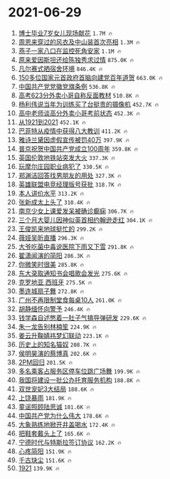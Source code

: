 # 2021-06-29

1. [博士毕业7岁女儿现场献花](https://s.weibo.com/weibo?q=%23%E5%8D%9A%E5%A3%AB%E6%AF%95%E4%B8%9A7%E5%B2%81%E5%A5%B3%E5%84%BF%E7%8E%B0%E5%9C%BA%E7%8C%AE%E8%8A%B1%23&Refer=top) `1.7M 🔥`
1. [周恩来穿过的风衣及中山装首次亮相](https://s.weibo.com/weibo?q=%23%E5%91%A8%E6%81%A9%E6%9D%A5%E7%A9%BF%E8%BF%87%E7%9A%84%E9%A3%8E%E8%A1%A3%E5%8F%8A%E4%B8%AD%E5%B1%B1%E8%A3%85%E9%A6%96%E6%AC%A1%E4%BA%AE%E7%9B%B8%23&Refer=top) `1.3M 🔥`
1. [燕子一家八口在监控死角安家](https://s.weibo.com/weibo?q=%23%E7%87%95%E5%AD%90%E4%B8%80%E5%AE%B6%E5%85%AB%E5%8F%A3%E5%9C%A8%E7%9B%91%E6%8E%A7%E6%AD%BB%E8%A7%92%E5%AE%89%E5%AE%B6%23&Refer=top) `1.1M 🔥`
1. [原来爱因斯坦还给陈独秀求过情](https://s.weibo.com/weibo?q=%23%E5%8E%9F%E6%9D%A5%E7%88%B1%E5%9B%A0%E6%96%AF%E5%9D%A6%E8%BF%98%E7%BB%99%E9%99%88%E7%8B%AC%E7%A7%80%E6%B1%82%E8%BF%87%E6%83%85%23&Refer=top) `875.0K 🔥`
1. [凡尔赛式晒宿舍环境](https://s.weibo.com/weibo?q=%23%E5%87%A1%E5%B0%94%E8%B5%9B%E5%BC%8F%E6%99%92%E5%AE%BF%E8%88%8D%E7%8E%AF%E5%A2%83%23&Refer=top) `846.4K 🔥`
1. [150多位国家元首政府首脑向建党百年道贺](https://s.weibo.com/weibo?q=%23150%E5%A4%9A%E4%BD%8D%E5%9B%BD%E5%AE%B6%E5%85%83%E9%A6%96%E6%94%BF%E5%BA%9C%E9%A6%96%E8%84%91%E5%90%91%E5%BB%BA%E5%85%9A%E7%99%BE%E5%B9%B4%E9%81%93%E8%B4%BA%23&Refer=top) `663.0K 🔥`
1. [中国共产党党徽党旗条例](https://s.weibo.com/weibo?q=%E4%B8%AD%E5%9B%BD%E5%85%B1%E4%BA%A7%E5%85%9A%E5%85%9A%E5%BE%BD%E5%85%9A%E6%97%97%E6%9D%A1%E4%BE%8B&Refer=top) `536.8K 🔥`
1. [高考623分外卖小哥自称反面教材](https://s.weibo.com/weibo?q=%23%E9%AB%98%E8%80%83623%E5%88%86%E5%A4%96%E5%8D%96%E5%B0%8F%E5%93%A5%E8%87%AA%E7%A7%B0%E5%8F%8D%E9%9D%A2%E6%95%99%E6%9D%90%23&Refer=top) `510.8K 🔥`
1. [杨利伟说当年为训练买了台挺贵的摄像机](https://s.weibo.com/weibo?q=%23%E6%9D%A8%E5%88%A9%E4%BC%9F%E8%AF%B4%E5%BD%93%E5%B9%B4%E4%B8%BA%E8%AE%AD%E7%BB%83%E4%B9%B0%E4%BA%86%E5%8F%B0%E6%8C%BA%E8%B4%B5%E7%9A%84%E6%91%84%E5%83%8F%E6%9C%BA%23&Refer=top) `452.7K 🔥`
1. [高中老师谈高分外卖小哥考前状态](https://s.weibo.com/weibo?q=%23%E9%AB%98%E4%B8%AD%E8%80%81%E5%B8%88%E8%B0%88%E9%AB%98%E5%88%86%E5%A4%96%E5%8D%96%E5%B0%8F%E5%93%A5%E8%80%83%E5%89%8D%E7%8A%B6%E6%80%81%23&Refer=top) `452.3K 🔥`
1. [从1921到2021](https://s.weibo.com/weibo?q=%23%E4%BB%8E1921%E5%88%B02021%23&Refer=top) `452.1K 🔥`
1. [巴菲特从疫情中获得八大教训](https://s.weibo.com/weibo?q=%23%E5%B7%B4%E8%8F%B2%E7%89%B9%E4%BB%8E%E7%96%AB%E6%83%85%E4%B8%AD%E8%8E%B7%E5%BE%97%E5%85%AB%E5%A4%A7%E6%95%99%E8%AE%AD%23&Refer=top) `411.2K 🔥`
1. [雅诗兰黛因虚假宣传被罚40万](https://s.weibo.com/weibo?q=%23%E9%9B%85%E8%AF%97%E5%85%B0%E9%BB%9B%E5%9B%A0%E8%99%9A%E5%81%87%E5%AE%A3%E4%BC%A0%E8%A2%AB%E7%BD%9A40%E4%B8%87%23&Refer=top) `397.9K 🔥`
1. [普京祝贺中国共产党成立100周年](https://s.weibo.com/weibo?q=%23%E6%99%AE%E4%BA%AC%E7%A5%9D%E8%B4%BA%E4%B8%AD%E5%9B%BD%E5%85%B1%E4%BA%A7%E5%85%9A%E6%88%90%E7%AB%8B100%E5%91%A8%E5%B9%B4%23&Refer=top) `359.8K 🔥`
1. [英国伦敦地铁站突发大火](https://s.weibo.com/weibo?q=%23%E8%8B%B1%E5%9B%BD%E4%BC%A6%E6%95%A6%E5%9C%B0%E9%93%81%E7%AB%99%E7%AA%81%E5%8F%91%E5%A4%A7%E7%81%AB%23&Refer=top) `337.3K 🔥`
1. [玩摩尔庄园职业病犯了](https://s.weibo.com/weibo?q=%23%E7%8E%A9%E6%91%A9%E5%B0%94%E5%BA%84%E5%9B%AD%E8%81%8C%E4%B8%9A%E7%97%85%E7%8A%AF%E4%BA%86%23&Refer=top) `330.5K 🔥`
1. [郑渊洁回答找男朋友的用处](https://s.weibo.com/weibo?q=%23%E9%83%91%E6%B8%8A%E6%B4%81%E5%9B%9E%E7%AD%94%E6%89%BE%E7%94%B7%E6%9C%8B%E5%8F%8B%E7%9A%84%E7%94%A8%E5%A4%84%23&Refer=top) `327.3K 🔥`
1. [英雄联盟电竞经理版号获批](https://s.weibo.com/weibo?q=%23%E8%8B%B1%E9%9B%84%E8%81%94%E7%9B%9F%E7%94%B5%E7%AB%9E%E7%BB%8F%E7%90%86%E7%89%88%E5%8F%B7%E8%8E%B7%E6%89%B9%23&Refer=top) `318.7K 🔥`
1. [本人讲价水平](https://s.weibo.com/weibo?q=%23%E6%9C%AC%E4%BA%BA%E8%AE%B2%E4%BB%B7%E6%B0%B4%E5%B9%B3%23&Refer=top) `313.2K 🔥`
1. [张新成太上头了](https://s.weibo.com/weibo?q=%23%E5%BC%A0%E6%96%B0%E6%88%90%E5%A4%AA%E4%B8%8A%E5%A4%B4%E4%BA%86%23&Refer=top) `310.4K 🔥`
1. [南京少女上课爱发呆被确诊癫痫](https://s.weibo.com/weibo?q=%23%E5%8D%97%E4%BA%AC%E5%B0%91%E5%A5%B3%E4%B8%8A%E8%AF%BE%E7%88%B1%E5%8F%91%E5%91%86%E8%A2%AB%E7%A1%AE%E8%AF%8A%E7%99%AB%E7%97%AB%23&Refer=top) `306.7K 🔥`
1. [三个月大婴儿因神似英首相约翰逊走红](https://s.weibo.com/weibo?q=%23%E4%B8%89%E4%B8%AA%E6%9C%88%E5%A4%A7%E5%A9%B4%E5%84%BF%E5%9B%A0%E7%A5%9E%E4%BC%BC%E8%8B%B1%E9%A6%96%E7%9B%B8%E7%BA%A6%E7%BF%B0%E9%80%8A%E8%B5%B0%E7%BA%A2%23&Refer=top) `304.1K 🔥`
1. [王俊凯来地球挺忙的](https://s.weibo.com/weibo?q=%23%E7%8E%8B%E4%BF%8A%E5%87%AF%E6%9D%A5%E5%9C%B0%E7%90%83%E6%8C%BA%E5%BF%99%E7%9A%84%23&Refer=top) `299.2K 🔥`
1. [薇娅吴昕直播](https://s.weibo.com/weibo?q=%23%E8%96%87%E5%A8%85%E5%90%B4%E6%98%95%E7%9B%B4%E6%92%AD%23&Refer=top) `296.3K 🔥`
1. [大爷吃菌中毒说医院下雨又下雪](https://s.weibo.com/weibo?q=%23%E5%A4%A7%E7%88%B7%E5%90%83%E8%8F%8C%E4%B8%AD%E6%AF%92%E8%AF%B4%E5%8C%BB%E9%99%A2%E4%B8%8B%E9%9B%A8%E5%8F%88%E4%B8%8B%E9%9B%AA%23&Refer=top) `291.8K 🔥`
1. [翟潇闻演的简阳](https://s.weibo.com/weibo?q=%23%E7%BF%9F%E6%BD%87%E9%97%BB%E6%BC%94%E7%9A%84%E7%AE%80%E9%98%B3%23&Refer=top) `286.3K 🔥`
1. [你微笑时很美](https://s.weibo.com/weibo?q=%E4%BD%A0%E5%BE%AE%E7%AC%91%E6%97%B6%E5%BE%88%E7%BE%8E&Refer=top) `285.8K 🔥`
1. [东大录取通知书会唱歌会发光](https://s.weibo.com/weibo?q=%23%E4%B8%9C%E5%A4%A7%E5%BD%95%E5%8F%96%E9%80%9A%E7%9F%A5%E4%B9%A6%E4%BC%9A%E5%94%B1%E6%AD%8C%E4%BC%9A%E5%8F%91%E5%85%89%23&Refer=top) `275.6K 🔥`
1. [克罗地亚 西班牙](https://s.weibo.com/weibo?q=%E5%85%8B%E7%BD%97%E5%9C%B0%E4%BA%9A%20%E8%A5%BF%E7%8F%AD%E7%89%99&Refer=top) `275.5K 🔥`
1. [墨连城扇子舞](https://s.weibo.com/weibo?q=%23%E5%A2%A8%E8%BF%9E%E5%9F%8E%E6%89%87%E5%AD%90%E8%88%9E%23&Refer=top) `272.8K 🔥`
1. [广州不再限制堂食每桌10人](https://s.weibo.com/weibo?q=%23%E5%B9%BF%E5%B7%9E%E4%B8%8D%E5%86%8D%E9%99%90%E5%88%B6%E5%A0%82%E9%A3%9F%E6%AF%8F%E6%A1%8C10%E4%BA%BA%23&Refer=top) `261.0K 🔥`
1. [胡静缅怀向警予](https://s.weibo.com/weibo?q=%23%E8%83%A1%E9%9D%99%E7%BC%85%E6%80%80%E5%90%91%E8%AD%A6%E4%BA%88%23&Refer=top) `246.4K 🔥`
1. [钱学森自述憋着一肚子气搞导弹研发](https://s.weibo.com/weibo?q=%23%E9%92%B1%E5%AD%A6%E6%A3%AE%E8%87%AA%E8%BF%B0%E6%86%8B%E7%9D%80%E4%B8%80%E8%82%9A%E5%AD%90%E6%B0%94%E6%90%9E%E5%AF%BC%E5%BC%B9%E7%A0%94%E5%8F%91%23&Refer=top) `229.6K 🔥`
1. [朱一龙告别林楠笙](https://s.weibo.com/weibo?q=%23%E6%9C%B1%E4%B8%80%E9%BE%99%E5%91%8A%E5%88%AB%E6%9E%97%E6%A5%A0%E7%AC%99%23&Refer=top) `224.9K 🔥`
1. [姜云升鞠婧祎梦幻联动](https://s.weibo.com/weibo?q=%23%E5%A7%9C%E4%BA%91%E5%8D%87%E9%9E%A0%E5%A9%A7%E7%A5%8E%E6%A2%A6%E5%B9%BB%E8%81%94%E5%8A%A8%23&Refer=top) `223.1K 🔥`
1. [历史上的知名猫奴](https://s.weibo.com/weibo?q=%23%E5%8E%86%E5%8F%B2%E4%B8%8A%E7%9A%84%E7%9F%A5%E5%90%8D%E7%8C%AB%E5%A5%B4%23&Refer=top) `208.7K 🔥`
1. [侯明昊演的蔡博真](https://s.weibo.com/weibo?q=%23%E4%BE%AF%E6%98%8E%E6%98%8A%E6%BC%94%E7%9A%84%E8%94%A1%E5%8D%9A%E7%9C%9F%23&Refer=top) `202.6K 🔥`
1. [2PM回归](https://s.weibo.com/weibo?q=%232PM%E5%9B%9E%E5%BD%92%23&Refer=top) `201.5K 🔥`
1. [多名乘客占服务区停车位跳广场舞](https://s.weibo.com/weibo?q=%23%E5%A4%9A%E5%90%8D%E4%B9%98%E5%AE%A2%E5%8D%A0%E6%9C%8D%E5%8A%A1%E5%8C%BA%E5%81%9C%E8%BD%A6%E4%BD%8D%E8%B7%B3%E5%B9%BF%E5%9C%BA%E8%88%9E%23&Refer=top) `199.9K 🔥`
1. [我国将建设一批公办托育服务机构](https://s.weibo.com/weibo?q=%23%E6%88%91%E5%9B%BD%E5%B0%86%E5%BB%BA%E8%AE%BE%E4%B8%80%E6%89%B9%E5%85%AC%E5%8A%9E%E6%89%98%E8%82%B2%E6%9C%8D%E5%8A%A1%E6%9C%BA%E6%9E%84%23&Refer=top) `188.8K 🔥`
1. [双世宠妃3大结局](https://s.weibo.com/weibo?q=%23%E5%8F%8C%E4%B8%96%E5%AE%A0%E5%A6%833%E5%A4%A7%E7%BB%93%E5%B1%80%23&Refer=top) `188.6K 🔥`
1. [上饶暴雨](https://s.weibo.com/weibo?q=%E4%B8%8A%E9%A5%B6%E6%9A%B4%E9%9B%A8&Refer=top) `181.9K 🔥`
1. [童谣照顾陆思诚](https://s.weibo.com/weibo?q=%23%E7%AB%A5%E8%B0%A3%E7%85%A7%E9%A1%BE%E9%99%86%E6%80%9D%E8%AF%9A%23&Refer=top) `181.6K 🔥`
1. [中国共产党为什么伟大](https://s.weibo.com/weibo?q=%23%E4%B8%AD%E5%9B%BD%E5%85%B1%E4%BA%A7%E5%85%9A%E4%B8%BA%E4%BB%80%E4%B9%88%E4%BC%9F%E5%A4%A7%23&Refer=top) `178.6K 🔥`
1. [大象熟练地掀开井盖喝水](https://s.weibo.com/weibo?q=%23%E5%A4%A7%E8%B1%A1%E7%86%9F%E7%BB%83%E5%9C%B0%E6%8E%80%E5%BC%80%E4%BA%95%E7%9B%96%E5%96%9D%E6%B0%B4%23&Refer=top) `172.4K 🔥`
1. [把鞋套戴头上了](https://s.weibo.com/weibo?q=%23%E6%8A%8A%E9%9E%8B%E5%A5%97%E6%88%B4%E5%A4%B4%E4%B8%8A%E4%BA%86%23&Refer=top) `165.6K 🔥`
1. [宁德时代与特斯拉签订协议](https://s.weibo.com/weibo?q=%23%E5%AE%81%E5%BE%B7%E6%97%B6%E4%BB%A3%E4%B8%8E%E7%89%B9%E6%96%AF%E6%8B%89%E7%AD%BE%E8%AE%A2%E5%8D%8F%E8%AE%AE%23&Refer=top) `162.2K 🔥`
1. [心疼简阳](https://s.weibo.com/weibo?q=%23%E5%BF%83%E7%96%BC%E7%AE%80%E9%98%B3%23&Refer=top) `151.9K 🔥`
1. [千古玦尘](https://s.weibo.com/weibo?q=%E5%8D%83%E5%8F%A4%E7%8E%A6%E5%B0%98&Refer=top) `151.6K 🔥`
1. [1921](https://s.weibo.com/weibo?q=1921&Refer=top) `139.9K 🔥`
